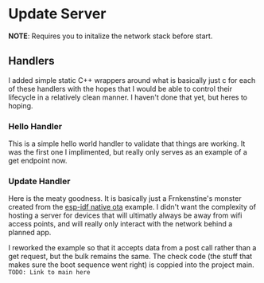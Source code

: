 # Update Server

**NOTE**: Requires you to initalize the network stack before start.

## Handlers

I added simple static C++ wrappers around what is basically just c for each of these handlers with the hopes that I would be able to control their lifecycle in a relatively clean manner. I haven't done that yet, but heres to hoping.

### Hello Handler

This is a simple hello world handler to validate that things are working. It was the first one I implimented, but really only serves as an example of a get endpoint now.

### Update Handler

Here is the meaty goodness. It is basically just a Frnkenstine's monster created from the [esp-idf native ota](https://github.com/espressif/esp-idf/tree/master/examples/system/ota/native_ota_example) example. I didn't want the complexity of hosting a server for devices that will ultimatly always be away from wifi access points, and will really only interact with the network behind a planned app.

I reworked the example so that it accepts data from a post call rather than a get request, but the bulk remains the same. The check code (the stuff that makes sure the boot sequence went right) is coppied into the project main. `TODO: Link to main here`
